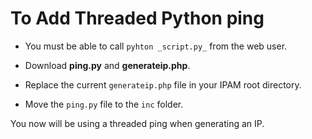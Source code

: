 # To Add Threaded Python ping #

  * You must be able to call `pyhton _script.py_` from the web user.

  * Download **ping.py** and **generateip.php**.

  * Replace the current `generateip.php` file in your IPAM root directory.

  * Move the `ping.py` file to the `inc` folder.


You now will be using a threaded ping when generating an IP.